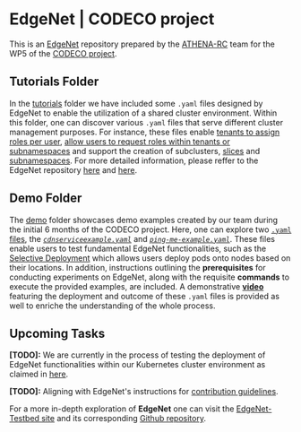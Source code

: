 # EdgeNet | CODECO project
This is an [EdgeNet](https://www.edge-net.org/) repository prepared by the [ATHENA-RC](https://www.athenarc.gr/en/home) team for the WP5 of the [CODECO project](https://he-codeco.eu/).

## Tutorials Folder
In the [tutorials](https://github.com/gkoukis/MyTest/tree/main/tutorials) folder we have included some ``.yaml`` files designed by EdgeNet to enable the utilization of a shared cluster environment. Within this folder, one can discover various ``.yaml`` files that serve different cluster management purposes. For instance, these files enable [tenants to assign roles per user](https://github.com/gkoukis/MyTest/blob/main/tutorials/role_binding-ath-admin-george.yaml), [allow users to request roles within tenants or subnamespaces](https://github.com/gkoukis/MyTest/blob/main/tutorials/rolerequest-ath-george.yaml) and support the creation of subclusters, [slices](https://github.com/gkoukis/MyTest/blob/main/tutorials/sliceclaim-ath.yaml) and [subnamespaces](https://github.com/gkoukis/MyTest/blob/main/tutorials/subnamespace-Workspace-ath.yaml). For more detailed information, please reffer to the EdgeNet repository [here](https://github.com/EdgeNet-project/edgenet/blob/main/docs/README.md#multitenancy) and [here](https://github.com/EdgeNet-project/edgenet/tree/main/docs/tutorials).

## Demo Folder
The [demo](https://github.com/gkoukis/MyTest/blob/main/demo/) folder showcases demo examples created by our team during the initial 6 months of the CODECO project. Here, one can explore two [``.yaml`` files](https://kubernetes.io/docs/concepts/overview/working-with-objects/kubernetes-objects/), the [*``cdnserviceexample.yaml``*](https://github.com/gkoukis/MyTest/blob/main/demo/cdnserviceexample.yaml) and [*``ping-me-example.yaml``*](https://github.com/gkoukis/MyTest/blob/main/demo/ping-me-example.yaml). These files enable users to test fundamental EdgeNet functionalities, such as the [Selective Deployment](https://github.com/EdgeNet-project/edgenet/blob/main/docs/custom_resources.md#selective-deployment) which allows users deploy pods onto nodes based on their locations. In addition, instructions outlining the **prerequisites** for conducting experiments on EdgeNet, along with the requisite **commands** to execute the provided examples, are included. A demonstrative [**video**](https://github.com/gkoukis/MyTest/assets/127508084/942e05ad-2af0-484e-a80b-f984d562562d) featuring the deployment and outcome of these ``.yaml`` files is provided as well to enriche the understanding of the whole process.

## Upcoming Tasks
**[TODO]:** We are currently in the process of testing the deployment of EdgeNet functionalities within our Kubernetes cluster environment as claimed in [here](https://github.com/EdgeNet-project/edgenet/blob/main/docs/tutorials/deploy_edgenet_to_kube.md).

**[TODO]:** Aligning with EdgeNet's instructions for [contribution guidelines](https://github.com/EdgeNet-project/edgenet/blob/main/docs/guides/contribution_guides.md).

For a more in-depth exploration of **EdgeNet** one can visit the [EdgeNet-Testbed site](https://www.edge-net.org/pages/running-experiments.html) and its corresponding [Github repository](https://github.com/EdgeNet-project/edgenet).
